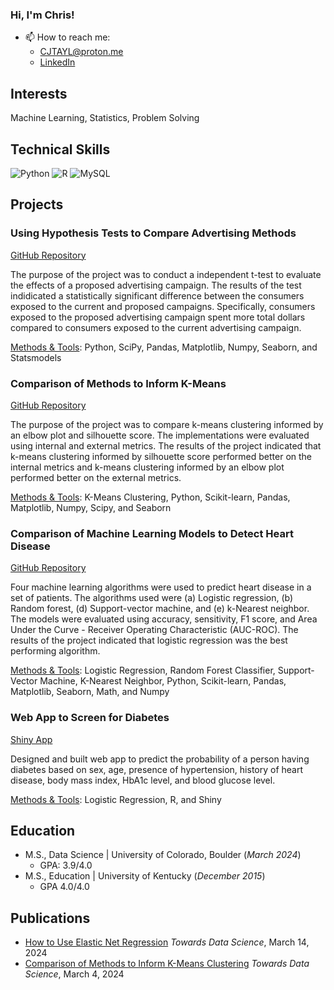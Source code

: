 ### Hi, I'm Chris!

- 📫 How to reach me:
  - CJTAYL@proton.me
  - [LinkedIn](https://www.linkedin.com/in/christopher-taylor-4b476a34/)

## Interests
Machine Learning, Statistics, Problem Solving

## Technical Skills
![Python](https://img.shields.io/badge/python-3670A0?style=for-the-badge&logo=python&logoColor=ffdd54)
![R](https://img.shields.io/badge/r-%23276DC3.svg?style=for-the-badge&logo=r&logoColor=white)
![MySQL](https://img.shields.io/badge/mysql-4479A1.svg?style=for-the-badge&logo=mysql&logoColor=white)

## Projects

### Using Hypothesis Tests to Compare Advertising Methods 

[GitHub Repository](https://github.com/CJTAYL/ab_testing)

The purpose of the project was to conduct a independent t-test to evaluate the effects of a proposed advertising campaign. The results of the test indidicated a statistically significant difference between the consumers exposed to the current and proposed campaigns. Specifically, consumers exposed to the proposed advertising campaign spent more total dollars compared to consumers exposed to the current advertising campaign. 

<ins>Methods & Tools</ins>: Python, SciPy, Pandas, Matplotlib, Numpy, Seaborn, and Statsmodels

### Comparison of Methods to Inform K-Means 

[GitHub Repository](https://github.com/CJTAYL/kmeans_comparison)

The purpose of the project was to compare k-means clustering informed by an elbow plot and silhouette score. The implementations were evaluated using internal and external metrics. The results of the project indicated that k-means clustering informed by silhouette score performed better on the internal metrics and k-means clustering informed by an elbow plot performed better on the external metrics. 

<ins>Methods & Tools</ins>: K-Means Clustering, Python, Scikit-learn, Pandas, Matplotlib, Numpy, Scipy, and Seaborn

### Comparison of Machine Learning Models to Detect Heart Disease 

[GitHub Repository](https://github.com/CJTAYL/heart_disease)

Four machine learning algorithms were used to predict heart disease in a set of patients. The algorithms used were (a) Logistic regression, (b) Random forest, (d) Support-vector machine, and (e) k-Nearest neighbor. The models were evaluated using accuracy, sensitivity, F1 score, and Area Under the Curve - Receiver Operating Characteristic (AUC-ROC). The results of the project indicated that logistic regression was the best performing algorithm.

<ins>Methods & Tools</ins>: Logistic Regression, Random Forest Classifier, Support-Vector Machine, K-Nearest Neighbor, Python, Scikit-learn, Pandas, Matplotlib, Seaborn, Math, and Numpy

### Web App to Screen for Diabetes 

[Shiny App](https://shorturl.at/ntxVX) 

Designed and built web app to predict the probability of a person having diabetes based on sex, age, presence of hypertension, history of heart disease, body mass index, HbA1c level, and blood glucose level. 

<ins>Methods & Tools</ins>: Logistic Regression, R, and Shiny

## Education
- M.S., Data Science | University of Colorado, Boulder (_March 2024_)
  - GPA: 3.9/4.0
- M.S., Education | University of Kentucky (_December 2015_)
  - GPA 4.0/4.0
    
## Publications
- [How to Use Elastic Net Regression](https://shorturl.at/ikKP7) *Towards Data Science*, March 14, 2024
- [Comparison of Methods to Inform K-Means Clustering](https://shorturl.at/syR56) *Towards Data Science*, March 4, 2024



